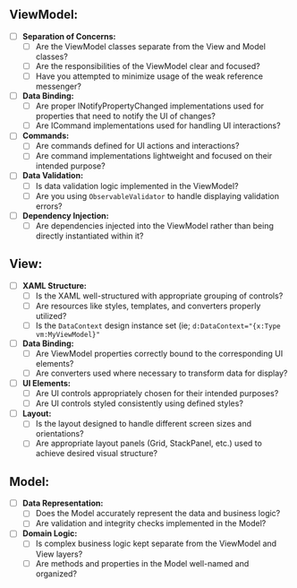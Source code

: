 ## ViewModel:
- [ ] **Separation of Concerns:**
   - [ ] Are the ViewModel classes separate from the View and Model classes?
   - [ ] Are the responsibilities of the ViewModel clear and focused?
   - [ ] Have you attempted to minimize usage of the weak reference messenger?

- [ ] **Data Binding:**
   - [ ] Are proper INotifyPropertyChanged implementations used for properties that need to notify the UI of changes?
   - [ ] Are ICommand implementations used for handling UI interactions?

- [ ] **Commands:**
   - [ ] Are commands defined for UI actions and interactions?
   - [ ] Are command implementations lightweight and focused on their intended purpose?

- [ ] **Data Validation:**
   - [ ] Is data validation logic implemented in the ViewModel?
   - [ ] Are you using `ObservableValidator` to handle displaying validation errors?

- [ ] **Dependency Injection:**
   - [ ] Are dependencies injected into the ViewModel rather than being directly instantiated within it?

## View:
- [ ] **XAML Structure:**
   - [ ] Is the XAML well-structured with appropriate grouping of controls?
   - [ ] Are resources like styles, templates, and converters properly utilized?
   - [ ] Is the `DataContext` design instance set (ie; `d:DataContext="{x:Type vm:MyViewModel}"`

- [ ] **Data Binding:**
   - [ ] Are ViewModel properties correctly bound to the corresponding UI elements?
   - [ ] Are converters used where necessary to transform data for display?

- [ ] **UI Elements:**
   - [ ] Are UI controls appropriately chosen for their intended purposes?
   - [ ] Are UI controls styled consistently using defined styles?

- [ ] **Layout:**
   - [ ] Is the layout designed to handle different screen sizes and orientations?
   - [ ] Are appropriate layout panels (Grid, StackPanel, etc.) used to achieve desired visual structure?

## Model:
- [ ] **Data Representation:**
   - [ ] Does the Model accurately represent the data and business logic?
   - [ ] Are validation and integrity checks implemented in the Model?

- [ ] **Domain Logic:**
   - [ ] Is complex business logic kept separate from the ViewModel and View layers?
   - [ ] Are methods and properties in the Model well-named and organized?
